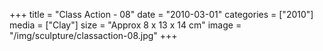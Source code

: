+++
title = "Class Action - 08"
date = "2010-03-01"
categories = ["2010"]
media = ["Clay"]
size = "Approx 8 x 13 x 14 cm"
image = "/img/sculpture/classaction-08.jpg"
+++
